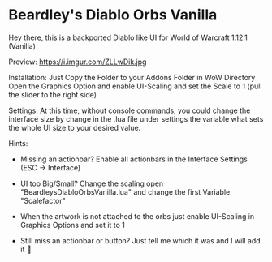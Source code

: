 # Beardley's Diablo Orbs Vanilla

Hey there,
this is a backported Diablo like UI for World of Warcraft 1.12.1 (Vanilla)

Preview: 
https://i.imgur.com/ZLLwDik.jpg

Installation:
Just Copy the Folder to your Addons Folder in WoW Directory
Open the Graphics Option and enable UI-Scaling and set the Scale to 1 (pull the slider to the right side)

Settings:
At this time, without console commands, you could change the interface size by change in the .lua file under settings the variable what sets the whole UI size to your desired value.

Hints:
 - Missing an actionbar? Enable all actionbars in the Interface Settings (ESC -> Interface)
 
 - UI too Big/Small? Change the scaling open "BeardleysDiabloOrbsVanilla.lua" and change the first Variable "Scalefactor"

 - When the artwork is not attached to the orbs just enable UI-Scaling in Graphics Options and set it to 1
 
 - Still miss an actionbar or button?  Just tell me which it was and I will add it 🙂 
